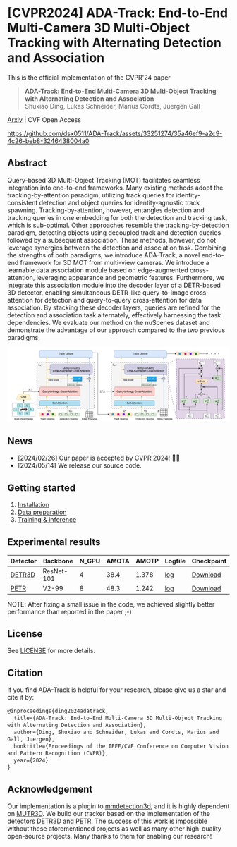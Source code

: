 # [CVPR2024] ADA-Track: End-to-End Multi-Camera 3D Multi-Object Tracking with Alternating Detection and Association

This is the official implementation of the CVPR'24 paper
> **ADA-Track: End-to-End Multi-Camera 3D Multi-Object Tracking with Alternating Detection and Association**  
> Shuxiao Ding, Lukas Schneider, Marius Cordts, Juergen Gall

[Arxiv]([https://arxiv.org/abs/2308.06635](https://arxiv.org/abs/2405.08909)) | CVF Open Access 

https://github.com/dsx0511/ADA-Track/assets/33251274/35a46ef9-a2c9-4c26-beb8-3246438004a0

## Abstract
Query-based 3D Multi-Object Tracking (MOT) facilitates seamless integration into end-to-end frameworks. Many existing methods adopt the tracking-by-attention paradigm, utilizing track queries for identity-consistent detection and object queries for identity-agnostic track spawning. Tracking-by-attention, however, entangles detection and tracking queries in one embedding for both the detection and tracking task, which is sub-optimal. Other approaches resemble the tracking-by-detection paradigm, detecting objects using decoupled track and detection queries followed by a subsequent association. These methods, however, do not leverage synergies between the detection and association task. Combining the strengths of both paradigms, we introduce ADA-Track, a novel end-to-end framework for 3D MOT from multi-view cameras. We introduce a learnable data association module based on edge-augmented cross-attention, leveraging appearance and geometric features. Furthermore, we integrate this association module into the decoder layer of a DETR-based 3D detector, enabling simultaneous DETR-like query-to-image cross-attention for detection and query-to-query cross-attention for data association. By stacking these decoder layers, queries are refined for the detection and association task alternately, effectively harnessing the task dependencies. We evaluate our method on the nuScenes dataset and demonstrate the advantage of our approach compared to the two previous paradigms.

![](img/system_overview.png "System overview") 

## News
- [2024/02/26] Our paper is accepted by CVPR 2024! 🎉🎉
- [2024/05/14] We release our source code.

## Getting started
1. [Installation](./docs/installation.md)
2. [Data preparation](./docs/data_prep.md)
3. [Training & inference](./docs/train_and_inference.md)

## Experimental results

| Detector | Backbone | N_GPU | AMOTA | AMOTP | Logfile | Checkpoint |
|---|---|---|---|---|---|---|
| [DETR3D](./plugin/configs/ada_track_detr3d.py) | ResNet-101 | 4 | 38.4 | 1.378 | [log](./training_logs/ada_track_detr3d.json) | [Download](https://drive.google.com/file/d/1Q7xbilpKjQ2fIledBji16JsuVJ887nxF/view?usp=drive_link) |
| [PETR](./plugin/configs/ada_track_petr.py) | V2-99 | 8 | 48.3 | 1.242 | [log](./training_logs/ada_track_petr.json) | [Download](https://drive.google.com/file/d/1xZDDQ_Z7-BcFfnwOIwDOpLWPGhElHKjb/view?usp=drive_link) |

NOTE: After fixing a small issue in the code, we achieved slightly better performance than reported in the paper ;-)

## License
See [LICENSE](./LICENSE) for more details.

## Citation
If you find ADA-Track is helpful for your research, please give us a star and cite it by:
```
@inproceedings{ding2024adatrack,
  title={ADA-Track: End-to-End Multi-Camera 3D Multi-Object Tracking with Alternating Detection and Association},
  author={Ding, Shuxiao and Schneider, Lukas and Cordts, Marius and Gall, Juergen},
  booktitle={Proceedings of the IEEE/CVF Conference on Computer Vision and Pattern Recognition (CVPR)},
  year={2024}
}
```

## Acknowledgement
Our implementation is a plugin to [mmdetection3d](https://github.com/open-mmlab/mmdetection3d), and it is highly dependent on [MUTR3D](https://github.com/a1600012888/MUTR3D). 
We build our tracker based on the implementation of the detectors [DETR3D](https://github.com/WangYueFt/detr3d) and [PETR](https://github.com/megvii-research/PETR).
The success of this work is impossible without these aforementioned projects as well as many other high-quality open-source projects.
Many thanks to them for enabling our research!
